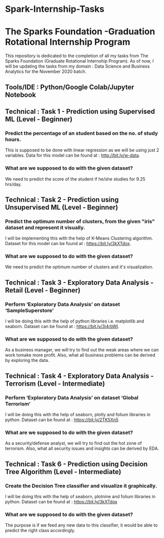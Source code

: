 # Spark-Internship-Tasks
# The Sparks Foundation -Graduation Rotational Internship Program

This repository is dedicated to the completion of all my tasks from The Sparks Foundation (Graduate Rotational Internship Program).
As of now, I will be updating the tasks from my domain : Data Science and Business Analytics for the November 2020 batch.

## Tools/IDE : Python/Google Colab/Jupyter Notebook

## Technical : Task 1 - Prediction using Supervised ML (Level - Beginner)
### Predict the percentage of an student based on the no. of study hours. 
This is supposed to be done with linear regression as we will be using just 2 variables. Data for this model can be found at : http://bit.ly/w-data. 

### What are we supposed to do with the given dataset?
We need to predict the score of the student if he/she studies for 9.25 hrs/day.

## Technical : Task 2 - Prediction using Unsupervised ML (Level - Beginner)
### Predict the optimum number of clusters, from the given "iris" dataset and represent it visually.
I will be implementing this with the help of K-Means Clustering algorithm. Dataset for this model can be found at : https://bit.ly/3kXTdox.

### What are we supposed to do with the given dataset?
We need to predict the optimum number of clusters and it's visualization.

## Technical : Task 3 - Exploratory Data Analysis - Retail (Level - Beginner)
### Perform ‘Exploratory Data Analysis’ on dataset ‘SampleSuperstore’
I will be doing this with the help of python libraries i.e. matplotlib and seaborn. Dataset can be found at : https://bit.ly/3i4rbWl.

### What are we supposed to do with the given dataset?
As a business manager, we will try to find out the weak areas where we can work tomake more profit. Also, what all business problems can be derived by exploring the data.

## Technical : Task 4 - Exploratory Data Analysis - Terrorism (Level - Intermediate)
### Perform ‘Exploratory Data Analysis’ on dataset ‘Global Terrorism’
I will be doing this with the help of seaborn, plotly and folium libraries in python. Dataset can be found at : https://bit.ly/2TK5Xn5

### What are we supposed to do with the given dataset?
As a security/defense analyst, we will try to find out the hot zone of terrorism. Also, what all security issues and insights can be derived by EDA.

## Technical : Task 6 - Prediction using Decision Tree Algorithm (Level - Intermediate)
### Create the Decision Tree classifier and visualize it graphically.
I will be doing this with the help of seaborn, plotnine and folium libraries in python. Dataset can be found at : https://bit.ly/3kXTdox

### What are we supposed to do with the given dataset?
The purpose is if we feed any new data to this classifier, it would be able to predict the right class accordingly. 
